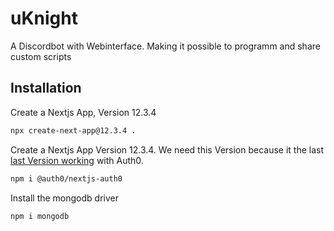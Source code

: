 # uKnight
A Discordbot with Webinterface. Making it possible to programm and share custom scripts

## Installation
Create a Nextjs App, Version 12.3.4
```bash
npx create-next-app@12.3.4 .
```
Create a Nextjs App Version 12.3.4. We need this Version because it the last [last Version working](https://auth0.com/docs/quickstart/webapp/nextjs/interactive) with Auth0. 
```bash
npm i @auth0/nextjs-auth0
```
Install the mongodb driver
```bash
npm i mongodb
```


